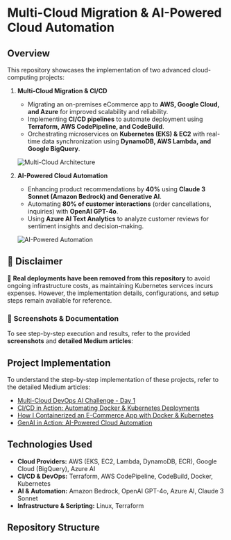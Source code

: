 # Multi-Cloud Migration & AI-Powered Cloud Automation

## Overview
This repository showcases the implementation of two advanced cloud-computing projects:

1. **Multi-Cloud Migration & CI/CD**
   - Migrating an on-premises eCommerce app to **AWS, Google Cloud, and Azure** for improved scalability and reliability.
   - Implementing **CI/CD pipelines** to automate deployment using **Terraform, AWS CodePipeline, and CodeBuild**.
   - Orchestrating microservices on **Kubernetes (EKS) & EC2** with real-time data synchronization using **DynamoDB, AWS Lambda, and Google BigQuery**.

   ![Multi-Cloud Architecture](path/to/multi-cloud-architecture.png)

2. **AI-Powered Cloud Automation**
   - Enhancing product recommendations by **40%** using **Claude 3 Sonnet (Amazon Bedrock) and Generative AI**.
   - Automating **80% of customer interactions** (order cancellations, inquiries) with **OpenAI GPT-4o**.
   - Using **Azure AI Text Analytics** to analyze customer reviews for sentiment insights and decision-making.

   ![AI-Powered Automation](path/to/ai-automation-diagram.png)

## 🛑 Disclaimer
🚨 **Real deployments have been removed from this repository** to avoid ongoing infrastructure costs, as maintaining Kubernetes services incurs expenses. However, the implementation details, configurations, and setup steps remain available for reference.
### 📸 **Screenshots & Documentation**
To see step-by-step execution and results, refer to the provided **screenshots** and **detailed Medium articles**:

## Project Implementation
To understand the step-by-step implementation of these projects, refer to the detailed Medium articles:

- [Multi-Cloud DevOps AI Challenge - Day 1](https://medium.com/@rokesh2897/multi-cloud-devops-ai-challenge-day-1-d6e62c0b5a19)
- [CI/CD in Action: Automating Docker & Kubernetes Deployments](https://medium.com/@rokesh2897/ci-cd-in-action-automating-docker-kubernetes-deployments-with-aws-multi-cloud-devops-ai-c40a2f36a432)
- [How I Containerized an E-Commerce App with Docker & Kubernetes ](https://medium.com/@rokesh2897/how-i-containerized-an-e-commerce-app-with-docker-kubernetes-multi-cloud-devops-ai-challenge-328c8e229487)
- [GenAI in Action: AI-Powered Cloud Automation](https://medium.com/@rokesh2897/genai-in-action-49ea4a2a1ea2)


## Technologies Used
- **Cloud Providers:** AWS (EKS, EC2, Lambda, DynamoDB, ECR), Google Cloud (BigQuery), Azure AI
- **CI/CD & DevOps:** Terraform, AWS CodePipeline, CodeBuild, Docker, Kubernetes
- **AI & Automation:** Amazon Bedrock, OpenAI GPT-4o, Azure AI, Claude 3 Sonnet
- **Infrastructure & Scripting:** Linux, Terraform


## Repository Structure
